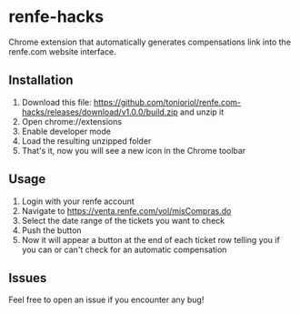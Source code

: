 # renfe-hacks

Chrome extension that automatically generates compensations link into the renfe.com website interface.

## Installation

1. Download this file: https://github.com/tonioriol/renfe.com-hacks/releases/download/v1.0.0/build.zip and unzip it
2. Open chrome://extensions
3. Enable developer mode
4. Load the resulting unzipped folder
5. That's it, now you will see a new icon in the Chrome toolbar


## Usage

1. Login with your renfe account
2. Navigate to https://venta.renfe.com/vol/misCompras.do
3. Select the date range of the tickets you want to check
4. Push the button
5. Now it will appear a button at the end of each ticket row telling you if you can or can't check for an automatic compensation

## Issues

Feel free to open an issue if you encounter any bug!

